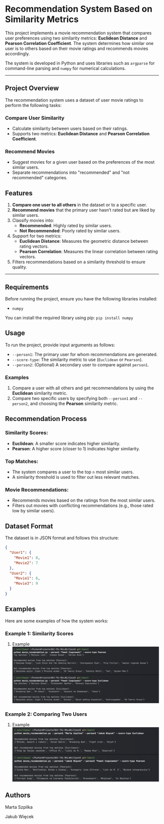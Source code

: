 # Recommendation System Based on Similarity Metrics

This project implements a movie recommendation system that compares user preferences using two similarity metrics: **Euclidean Distance** and **Pearson Correlation Coefficient**. The system determines how similar one user is to others based on their movie ratings and recommends movies accordingly.

The system is developed in Python and uses libraries such as `argparse` for command-line parsing and `numpy` for numerical calculations.

---

## Project Overview

The recommendation system uses a dataset of user movie ratings to perform the following tasks:

### Compare User Similarity
- Calculate similarity between users based on their ratings.
- Supports two metrics: **Euclidean Distance** and **Pearson Correlation Coefficient**.

### Recommend Movies
- Suggest movies for a given user based on the preferences of the most similar users.
- Separate recommendations into "recommended" and "not recommended" categories.

## Features

1. **Compare one user to all others** in the dataset or to a specific user.
2. **Recommend movies** that the primary user hasn’t rated but are liked by similar users.
3. Classify movies into:
   - **Recommended**: Highly rated by similar users.
   - **Not Recommended**: Poorly rated by similar users.
4. Support for two metrics:
   - **Euclidean Distance**: Measures the geometric distance between rating vectors.
   - **Pearson Correlation**: Measures the linear correlation between rating vectors.
5. Filters recommendations based on a similarity threshold to ensure quality.

---

## Requirements

Before running the project, ensure you have the following libraries installed:

- `numpy`

You can install the required library using pip:
`pip install numpy`

## Usage

To run the project, provide input arguments as follows:

- `--person1`: The primary user for whom recommendations are generated.
- `--score-type`: The similarity metric to use (`Euclidean` or `Pearson`).
- `--person2`: (Optional) A secondary user to compare against `person1`.

### Examples

1. Compare a user with all others and get recommendations by using the **Euclidean** similarity metric.
2. Compare two specific users by specifying both `--person1` and `--person2`, and choosing the **Pearson** similarity metric.

## Recommendation Process

### Similarity Scores:
- **Euclidean**: A smaller score indicates higher similarity.
- **Pearson**: A higher score (closer to 1) indicates higher similarity.

### Top Matches:
- The system compares a user to the top `n` most similar users.
- A similarity threshold is used to filter out less relevant matches.

### Movie Recommendations:
- Recommends movies based on the ratings from the most similar users.
- Filters out movies with conflicting recommendations (e.g., those rated low by similar users).

## Dataset Format

The dataset is in JSON format and follows this structure:

```json
{
  "User1": {
    "Movie1": 8,
    "Movie2": 7
  },
  "User2": {
    "Movie1": 6,
    "Movie3": 9
  }
}
```

## Examples
Here are some examples of how the system works:

### Example 1: Similarity Scores
1. Example
![FirstExample](images/m_recomendaction_e.png)

### Example 2: Comparing Two Users
1. Example
![SecondExample](images/m_recomendaction_two.png)

## Authors

Marta Szpilka

Jakub Więcek











